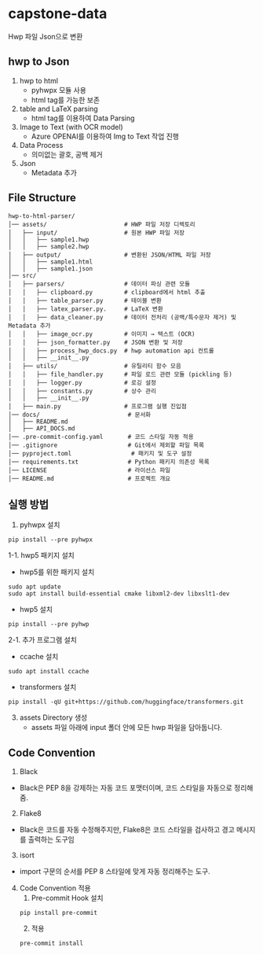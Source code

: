 # capstone-data

Hwp 파일 Json으로 변환

## hwp to Json

1. hwp to html
   - pyhwpx 모듈 사용
   - html tag를 가능한 보존
2. table and LaTeX parsing
   - html tag를 이용하여 Data Parsing
3. Image to Text (with OCR model)
   - Azure OPENAI를 이용하여 Img to Text 작업 진행
4. Data Process
   - 의미없는 괄호, 공백 제거
5. Json
   - Metadata 추가

## File Structure

```
hwp-to-html-parser/
│── assets/                      # HWP 파일 저장 디렉토리
│   ├── input/                   # 원본 HWP 파일 저장
│   │   ├── sample1.hwp
│   │   ├── sample2.hwp
│   ├── output/                  # 변환된 JSON/HTML 파일 저장
│   │   ├── sample1.html
│   │   ├── sample1.json
│── src/
│   ├── parsers/                 # 데이터 파싱 관련 모듈
│   │   ├── clipboard.py         # clipboard에서 html 추출
│   │   ├── table_parser.py      # 테이블 변환
│   │   ├── latex_parser.py.     # LaTeX 변환
│   │   ├── data_cleaner.py      # 데이터 전처리 (공백/특수문자 제거) 및 Metadata 추가
│   │   ├── image_ocr.py         # 이미지 → 텍스트 (OCR)
│   │   ├── json_formatter.py    # JSON 변환 및 저장
│   │   ├── process_hwp_docs.py  # hwp automation api 컨트롤
│   │   ├── __init__.py
│   ├── utils/                   # 유틸리티 함수 모음
│   │   ├── file_handler.py      # 파일 로드 관련 모듈 (pickling 등)
│   │   ├── logger.py            # 로깅 설정
│   │   ├── constants.py         # 상수 관리
│   │   ├── __init__.py
│   ├── main.py                  # 프로그램 실행 진입점
│── docs/                         # 문서화
│   ├── README.md
│   ├── API_DOCS.md
│── .pre-commit-config.yaml       # 코드 스타일 자동 적용
│── .gitignore                    # Git에서 제외할 파일 목록
│── pyproject.toml                 # 패키지 및 도구 설정
│── requirements.txt              # Python 패키지 의존성 목록
│── LICENSE                       # 라이선스 파일
│── README.md                     # 프로젝트 개요
```

## 실행 방법

1. pyhwpx 설치

```
pip install --pre pyhwpx
```

1-1. hwp5 패키지 설치

- hwp5를 위한 패키지 설치

```
sudo apt update
sudo apt install build-essential cmake libxml2-dev libxslt1-dev
```

- hwp5 설치

```
pip install --pre pyhwp
```

2-1. 추가 프로그램 설치

- ccache 설치

```
sudo apt install ccache
```

- transformers 설치

```
pip install -qU git+https://github.com/huggingface/transformers.git
```

3. assets Directory 생성
   - assets 파일 아래에 input 폴더 안에 모든 hwp 파일을 담아둡니다.

## Code Convention

1. Black

- Black은 PEP 8을 강제하는 자동 코드 포맷터이며, 코드 스타일을 자동으로 정리해줌.

2. Flake8

- Black은 코드를 자동 수정해주지만, Flake8은 코드 스타일을 검사하고 경고 메시지를 출력하는 도구임

3. isort

- import 구문의 순서를 PEP 8 스타일에 맞게 자동 정리해주는 도구.

4. Code Convention 적용
   1. Pre-commit Hook 설치
   ```
   pip install pre-commit
   ```
   2. 적용
   ```
   pre-commit install
   ```
